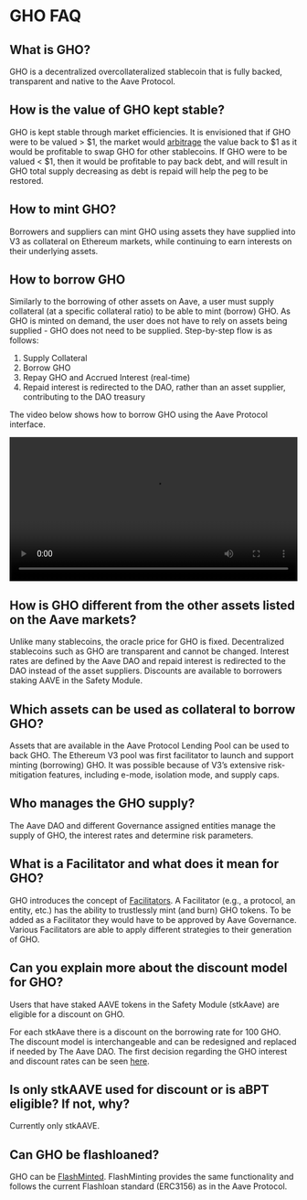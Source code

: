 # GHO FAQ

## What is GHO?

GHO is a decentralized overcollateralized stablecoin that is fully backed, transparent and native to the Aave Protocol.

## How is the value of GHO kept stable?

GHO is kept stable through market efficiencies. It is envisioned that if GHO were to be valued > $1, the market would [arbitrage](../concepts/fundamental-concepts/arbitrage.md) the value back to $1 as it would be profitable to swap GHO for other stablecoins. If GHO were to be valued < $1, then it would be profitable to pay back debt, and will result in GHO total supply decreasing as debt is repaid will help the peg to be restored.

## How to mint GHO?

Borrowers and suppliers can mint GHO using assets they have supplied into V3 as collateral on Ethereum markets, while continuing to earn interests on their underlying assets.

## How to borrow GHO

Similarly to the borrowing of other assets on Aave, a user must supply collateral (at a specific collateral ratio) to be able to mint (borrow) GHO. As GHO is minted on demand, the user does not have to rely on assets being supplied - GHO does not need to be supplied. Step-by-step flow is as follows:

1. Supply Collateral
2. Borrow GHO
3. Repay GHO and Accrued Interest (real-time)
4. Repaid interest is redirected to the DAO, rather than an asset supplier, contributing to the DAO treasury

The video below shows how to borrow GHO using the Aave Protocol interface.

<video controls width="100%" autoPlay>
  <source src="https://gho.infura-ipfs.io/ipfs/QmVFGEyoMTaoYnMCL9oDEg2zwaxK9G2T2vqEHUN7tu8Qtk"/>
</video>

## How is GHO different from the other assets listed on the Aave markets?

Unlike many stablecoins, the oracle price for GHO is fixed. Decentralized stablecoins such as GHO are transparent and cannot be changed. Interest rates are defined by the Aave DAO and repaid interest is redirected to the DAO instead of the asset suppliers. Discounts are available to borrowers staking AAVE in the Safety Module.

## Which assets can be used as collateral to borrow GHO?

Assets that are available in the Aave Protocol Lending Pool can be used to back GHO. The Ethereum V3 pool was first facilitator to launch and support minting (borrowing) GHO. It was possible because of V3’s extensive risk-mitigation features, including e-mode, isolation mode, and supply caps.

## Who manages the GHO supply?

The Aave DAO and different Governance assigned entities manage the supply of GHO, the interest rates and determine risk parameters.

## What is a Facilitator and what does it mean for GHO?

GHO introduces the concept of [Facilitators](../concepts/how-gho-works/gho-facilitators.md). A Facilitator (e.g., a protocol, an entity, etc.) has the ability to trustlessly mint (and burn) GHO tokens. To be added as a Facilitator they would have to be approved by Aave Governance. Various Facilitators are able to apply different strategies to their generation of GHO.

## Can you explain more about the discount model for GHO?

Users that have staked AAVE tokens in the Safety Module (stkAave) are eligible for a discount on GHO.

For each stkAave there is a discount on the borrowing rate for 100 GHO. The discount model is interchangeable and can be redesigned and replaced if needed by The Aave DAO. The first decision regarding the GHO interest and discount rates can be seen [here](../concepts/fundamental-concepts/gho-discount-strategy.md).

## Is only stkAAVE used for discount or is aBPT eligible? If not, why?

Currently only stkAAVE.

## Can GHO be flashloaned?

GHO can be [FlashMinted](../concepts/fundamental-concepts/flashmint.md). FlashMinting provides the same functionality and follows the current Flashloan standard (ERC3156) as in the Aave Protocol.
